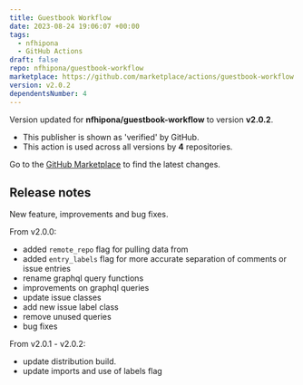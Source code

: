 ```yaml
---
title: Guestbook Workflow
date: 2023-08-24 19:06:07 +00:00
tags:
  - nfhipona
  - GitHub Actions
draft: false
repo: nfhipona/guestbook-workflow
marketplace: https://github.com/marketplace/actions/guestbook-workflow
version: v2.0.2
dependentsNumber: 4
---
```



Version updated for **nfhipona/guestbook-workflow** to version **v2.0.2**.
- This publisher is shown as 'verified' by GitHub.
- This action is used across all versions by **4** repositories.

Go to the [GitHub Marketplace](https://github.com/marketplace/actions/guestbook-workflow) to find the latest changes.

## Release notes

New feature, improvements and bug fixes.

From v2.0.0:
* added `remote_repo` flag for pulling data from
* added `entry_labels` flag for more accurate separation of comments or issue entries
* rename graphql query functions
* improvements on graphql queries
* update issue classes
* add new issue label class
* remove unused queries
* bug fixes

From v2.0.1 - v2.0.2:
* update distribution build.
* update imports and use of labels flag
